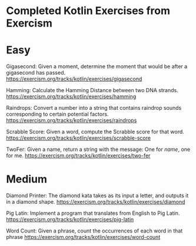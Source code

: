 # Completed Kotlin Exercises from Exercism

# Easy
Gigasecond: Given a moment, determine the moment that would be after a gigasecond has passed.
https://exercism.org/tracks/kotlin/exercises/gigasecond

Hamming: Calculate the Hamming Distance between two DNA strands.
https://exercism.org/tracks/kotlin/exercises/hamming

Raindrops: Convert a number into a string that contains raindrop sounds corresponding to certain potential factors.
https://exercism.org/tracks/kotlin/exercises/raindrops

Scrabble Score: Given a word, compute the Scrabble score for that word.
https://exercism.org/tracks/kotlin/exercises/scrabble-score

TwoFer: Given a name, return a string with the message: One for *name*, one for me.
https://exercism.org/tracks/kotlin/exercises/two-fer

# Medium
Diamond Printer: The diamond kata takes as its input a letter, and outputs it in a diamond shape.
https://exercism.org/tracks/kotlin/exercises/diamond

Pig Latin: Implement a program that translates from English to Pig Latin.
https://exercism.org/tracks/kotlin/exercises/pig-latin

Word Count: Given a phrase, count the occurrences of each word in that phrase
https://exercism.org/tracks/kotlin/exercises/word-count



